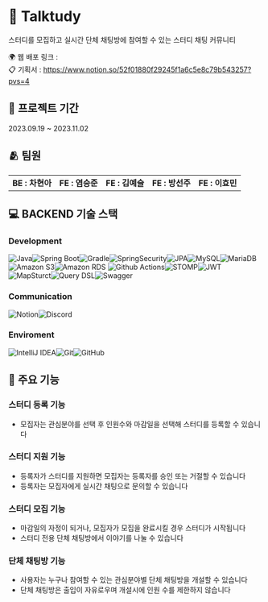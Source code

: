 # :speech_balloon: Talktudy
스터디를 모집하고 실시간 단체 채팅방에 참여할 수 있는 스터디 채팅 커뮤니티

:earth_africa: 웹 배포 링크 :
<br/>
:clipboard: 기획서 : https://www.notion.so/52f01880f29245f1a6c5e8c79b543257?pvs=4

## :date: 프로젝트 기간
2023.09.19 ~ 2023.11.02

## :people_hugging: 팀원
<table>
  <tbody>
    <tr>
      <td align="center"><b>BE : 차현아 </b></td>
      <td align="center"><b> FE : 염승준 </b></td>
      <td align="center"><b> FE : 김예슬 </b></td>
      <td align="center"><b> FE : 방선주 </b></td>
      <td align="center"><b> FE : 이효민 </b></td>
    </tr>
  </tbody>
</table>

## :computer: BACKEND 기술 스택
### Development
<img alt="Java" src="https://img.shields.io/badge/Java-FF7800.svg?&style=for-the-badge&logo=Java&logoColor=white"/><img alt="Spring Boot" src="https://img.shields.io/badge/SpringBoot-6DB33F.svg?&style=for-the-badge&logo=SpringBoot&logoColor=white"/><img alt="Gradle" src="https://img.shields.io/badge/Gradle-02303A.svg?&style=for-the-badge&logo=Gradle&logoColor=white"/><img alt="SpringSecurity" src="https://img.shields.io/badge/SpringSecurity-6DB33F.svg?&style=for-the-badge&logo=SpringSecurity&logoColor=white"/><img alt="JPA" src="https://img.shields.io/badge/JPA-8A8A8A.svg?&style=for-the-badge&logo=JPA&logoColor=white"/><img alt="MySQL" src="https://img.shields.io/badge/MySQL-4479A1.svg?&style=for-the-badge&logo=MySQL&logoColor=white"/><img alt="MariaDB" src="https://img.shields.io/badge/MariaDB-003545.svg?&style=for-the-badge&logo=MariaDB&logoColor=white"/><img alt="Amazon S3" src="https://img.shields.io/badge/Amazon S3-569A31.svg?&style=for-the-badge&logo=Amazon S3&logoColor=white"/><img alt="Amazon RDS" src="https://img.shields.io/badge/Amazon RDS-527FFF.svg?&style=for-the-badge&logo=Amazon RDS&logoColor=white"/>
<img alt="Github Actions" src="https://img.shields.io/badge/Github Actions-2088FF.svg?&style=for-the-badge&logo=Github Actions&logoColor=white"/><img alt="STOMP" src="https://img.shields.io/badge/STOMP-010101.svg?&style=for-the-badge&logo=STOMP&logoColor=white"/><img alt="JWT" src="https://img.shields.io/badge/JWT-000000.svg?&style=for-the-badge&logo=JSON Web Tokens&logoColor=white"/><img alt="MapSturct" src="https://img.shields.io/badge/MapSturct-2A7BA0.svg?&style=for-the-badge&logo=MapSturct&logoColor=white"/><img alt="Query DSL" src="https://img.shields.io/badge/Query DSL-0769AD.svg?&style=for-the-badge&logo=Query DSL&logoColor=white"/><img alt="Swagger" src="https://img.shields.io/badge/Swagger-85EA2D.svg?&style=for-the-badge&logo=Swagger&logoColor=white"/>

### Communication
<img alt="Notion" src="https://img.shields.io/badge/Notion-000000.svg?&style=for-the-badge&logo=Notion&logoColor=white"/><img alt="Discord" src="https://img.shields.io/badge/Discord-5865F2.svg?&style=for-the-badge&logo=Discord&logoColor=white"/>

### Enviroment
<img alt="IntelliJ IDEA" src="https://img.shields.io/badge/IntelliJ IDEA-000000.svg?&style=for-the-badge&logo=IntelliJ IDEA&logoColor=white"/><img alt="Git" src="https://img.shields.io/badge/Git-F05032.svg?&style=for-the-badge&logo=Git&logoColor=white"/><img alt="GitHub" src="https://img.shields.io/badge/GitHub-181717.svg?&style=for-the-badge&logo=GitHub&logoColor=white"/>

## :briefcase: 주요 기능
### 스터디 등록 기능
- 모집자는 관심분야를 선택 후 인원수와 마감일을 선택해 스터디를 등록할 수 있습니다
### 스터디 지원 기능
- 등록자가 스터디를 지원하면 모집자는 등록자를 승인 또는 거절할 수 있습니다
- 등록자는 모집자에게 실시간 채팅으로 문의할 수 있습니다
### 스터디 모집 기능
- 마감일의 자정이 되거나, 모집자가 모집을 완료시킬 경우 스터디가 시작됩니다
- 스터디 전용 단체 채팅방에서 이야기를 나눌 수 있습니다
### 단체 채팅방 기능
- 사용자는 누구나 참여할 수 있는 관심분야별 단체 채팅방을 개설할 수 있습니다
- 단체 채팅방은 출입이 자유로우며 개설시에 인원 수를 제한하지 않습니다




